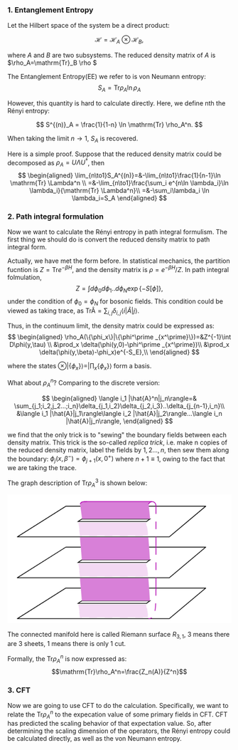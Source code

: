 

### 1. Entanglement Entropy
Let the Hilbert space of the system be a direct product:

$$
\mathcal{H} =\mathcal{H}_A\otimes \mathcal{H}_B,
$$

where $A$ and $B$ are two subsystems. The reduced density matrix of $A$ is $\rho_A=\mathrm{Tr}_B \rho $

The Entanglement Entropy(EE) we refer to is von Neumann entropy:
$$
S_A = \mathrm{Tr} \rho_A\ln \rho_A
$$

However, this quantity is hard to calculate directly. Here, we define nth the Rényi entropy:

$$
S^{(n)}_A = \frac{1}{1-n} \ln \mathrm{Tr} \rho_A^n.
$$

When taking the limit $n\to 1$, $S_A$ is recovered.

Here is a simple proof. Suppose that the reduced density matrix could be decomposed as $\rho_A = U\Lambda U^\dagger$, then
$$
\begin{aligned}
    \lim_{n\to1}S_A^{(n)}=&-\lim_{n\to1}\frac{1}{n-1}\ln \mathrm{Tr} \Lambda^n \\
    =&-\lim_{n\to1}\frac{\sum_i e^{n\ln \lambda_i}\ln \lambda_i}{\mathrm{Tr} \Lambda^n}\\
    =&-\sum_i\lambda_i \ln \lambda_i=S_A
\end{aligned}
$$

### 2. Path integral formulation

Now we want to calculate the Rényi entropy in path integral formulism. The first thing we should do is convert the reduced density matrix to path integral form.

Actually, we have met the form before. In statistical mechanics, the partition fucntion is $Z=\mathrm{Tr} e^{-\beta H}$, and the density matrix is $\rho=e^{-\beta H}/Z$. In path integral folmulation, 
$$Z=\int d\phi_0 d\phi_1..d\phi_N \exp\{-S\left[\phi\right ]\},$$
under the condition of $\phi_0=\phi_N$ for bosonic fields.
 This condition could be viewed as taking trace, as $\mathrm{Tr \hat{A}}=\sum_{i,j} \delta_{i,j}\langle i |\hat{A}|j \rangle$. 

 Thus, in the continuum limit, the density matrix could be expressed as:
 $$
 \begin{aligned}
     \rho_A(\{\phi_x\}|\{\phi^\prime _{x^\prime}\})=&Z^{-1}\int D\phi(y,\tau) \\
     &\prod_x \delta(\phi(y,0)-\phi^\prime _{x^\prime})\\
     &\prod_x \delta(\phi(y,\beta)-\phi_x)e^{-S_E},\\
 \end{aligned}
$$
 
where the states $\otimes |\{\phi_x\}\rangle = |\prod_x\{\phi_x\}\rangle$ form a basis.  

What about $\rho_A^n$? Comparing to the discrete version:

$$
\begin{aligned}
    \langle i_1 |\hat{A}^n|j_n\rangle=& \sum_{j_1;i_2,j_2...;i_n}\delta_{j_1,i_2}\delta_{j_2,i_3}..\delta_{j_{n-1},i_n}\\
    &\langle i_1 |\hat{A}|j_1\rangle\langle i_2 |\hat{A}|j_2\rangle...\langle i_n |\hat{A}|j_n\rangle,
\end{aligned}
$$

we find that the only trick is to "sewing" the boundary fields between each density matrix.  This trick is the so-called *replica trick*, i.e. make n copies of the reduced density matrix, label the fields by $1,2..., n$, then sew them along the boundary: $\phi_j(x,\beta^-)=\phi_{j+1}(x,0^+)$ where $n+1\equiv 1$, owing to the fact that we are taking the trace. 

The graph description of $\mathrm{Tr}\rho_A^3$ is shown below:

![Replica](replica.png)

The connected manifold here is called Riemann surface $R_{3,1}$, 3 means there are 3 sheets, 1 means there is only 1 cut. 

Formally, the $\mathrm{Tr}\rho_A^n$ is now expressed as:
 $$\mathrm{Tr}\rho_A^n=\frac{Z_n(A)}{Z^n}$$

### 3. CFT

Now we are going to use CFT to do the calculation. Specifically, we want to relate the $\mathrm{Tr}\rho_A^n$ to the expecation value of some primary fields in CFT. CFT has predicted the scaling behavior of that expectation value. So, after determining the scaling dimension of the operators, the Rényi entropy could be calculated directly, as well as the von Neumann entropy.




